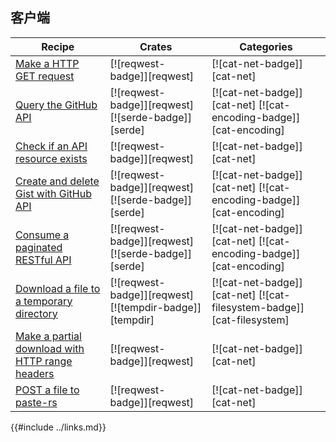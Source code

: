 ## 客户端

| Recipe | Crates | Categories |
|--------|--------|------------|
| [Make a HTTP GET request][ex-url-basic] | [![reqwest-badge]][reqwest] | [![cat-net-badge]][cat-net] |
| [Query the GitHub API][ex-rest-get] | [![reqwest-badge]][reqwest] [![serde-badge]][serde] | [![cat-net-badge]][cat-net] [![cat-encoding-badge]][cat-encoding] |
| [Check if an API resource exists][ex-rest-head] | [![reqwest-badge]][reqwest] | [![cat-net-badge]][cat-net] |
| [Create and delete Gist with GitHub API][ex-rest-post] | [![reqwest-badge]][reqwest] [![serde-badge]][serde] | [![cat-net-badge]][cat-net] [![cat-encoding-badge]][cat-encoding] |
| [Consume a paginated RESTful API][ex-paginated-api] | [![reqwest-badge]][reqwest] [![serde-badge]][serde] | [![cat-net-badge]][cat-net] [![cat-encoding-badge]][cat-encoding] |
| [Download a file to a temporary directory][ex-url-download] | [![reqwest-badge]][reqwest] [![tempdir-badge]][tempdir] | [![cat-net-badge]][cat-net] [![cat-filesystem-badge]][cat-filesystem] |
| [Make a partial download with HTTP range headers][ex-progress-with-range] | [![reqwest-badge]][reqwest] | [![cat-net-badge]][cat-net] |
| [POST a file to paste-rs][ex-file-post] | [![reqwest-badge]][reqwest] | [![cat-net-badge]][cat-net] |

[ex-url-basic]: clients/requests.html#make-a-http-get-request
[ex-rest-custom-params]: clients/requests.html#set-custom-headers-and-url-parameters-for-a-rest-request
[ex-rest-get]: clients/apis.html#query-the-github-api
[ex-rest-head]: clients/apis.html#check-if-an-api-resource-exists
[ex-rest-post]: clients/apis.html#create-and-delete-gist-with-github-api
[ex-paginated-api]: clients/apis.html#consume-a-paginated-restful-api
[ex-handle-rate-limited-api]: clients/apis.html#handle-a-rate-limited-api
[ex-url-download]: clients/download.html#download-a-file-to-a-temporary-directory
[ex-progress-with-range]: clients/download.html#make-a-partial-download-with-http-range-headers
[ex-file-post]: clients/download.html#post-a-file-to-paste-rs

{{#include ../links.md}}
